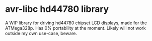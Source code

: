 # avr-libc hd44780 library
A WIP library for driving hd44780 chipset LCD displays, made for the ATMega328p.
Has 0% portability at the moment. Likely will not work outside my own use-case, beware.
